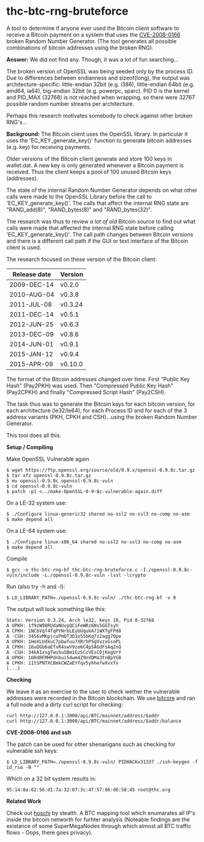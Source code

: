 # thc-btc-rng-bruteforce

A tool to determine if anyone ever used the Bitcoin client software to receive a Bitcoin payment on a system that uses the [CVE-2008-0166](https://cve.mitre.org/cgi-bin/cvename.cgi?name=CVE-2008-0166) broken Random Number Generator. (The tool generates all possible combinations of bitcoin addresses using the broken RNG).

**Answer:** We did not find any. Though, it was a lot of fun searching...

The broken version of OpenSSL was being seeded only by the process ID. Due to differences between endianness and sizeof(long), the output was architecture-specific: little-endian 32bit (e.g. i386), little-endian 64bit (e.g. amd64, ia64), big-endian 32bit (e.g. powerpc, sparc). PID 0 is the kernel and PID_MAX (32768) is not reached when wrapping, so there were 32767 possible random number streams per architecture.

Perhaps this research motivates somebody to check against other broken RNG's...

**Background:**
The Bitcoin client uses the OpenSSL library. In particular it uses the 'EC_KEY_generate_key()' function to generate bitcoin addresses (e.g. key) for receiving payments.

Older versions of the Bitcoin client generate and store 100 keys in wallet.dat. A new key is only generated whenever a Bitcoin payment is received. Thus the client keeps a pool of 100 unused Bitcoin keys (addresses).

The state of the internal Random Number Generator depends on what other calls were made to the OpenSSL Library before the call to 'EC_KEY_generate_key()'. The calls that affect the internal RNG state are "RAND_add(8)", "RAND_bytes(8)" and "RAND_bytes(32)". 

The research was thus to review *a lot of old* Bitcoin source to find out what calls were made that affected the internal RNG state before calling 'EC_KEY_generate_key()'. The call path changes between Bitcoin versions and there is a different call path if the GUI or text interface of the Bitcoin client is used.

The research focused on these version of the Bitcoin client:

| Release date | Version |
|--------------|---------|
|2009-DEC-14| v0.2.0| 
|2010-AUG-04| v0.3.8|
|2011-JUL-08| v0.3.24|
|2011-DEC-14| v0.5.1|
|2012-JUN-25| v0.6.3|
|2013-DEC-09| v0.8.6|
|2014-JUN-01| v0.9.1|
|2015-JAN-12| v0.9.4|
|2015-APR-09| v0.10.0|

The format of the Bitcoin addresses changed over time. First "Public Key Hash" (Pay2PKH) was used. Then "Compressed Public Key Hash" (Pay2CPKH) and finally "Compressed Script Hash" (Pay2CSH).

The task thus was to generate the Bitcoin keys for each bitcoin version, for each architecture (le32/le64), for each Process ID and for each of the 3 address variants (PKH, CPKH and CSH)...using the broken Random Number Generator.

This tool does all this.

**Setup / Compiling**

Make OpenSSL Vulnerable again
```
$ wget https://ftp.openssl.org/source/old/0.9.x/openssl-0.9.8c.tar.gz
$ tar xfz openssl-0.9.8c.tar.gz
$ mv openssl-0.9.8c openssl-0.9.8c-vuln
$ cd openssl-0.9.8c-vuln
$ patch -p1 <../make-OpenSSL-0-9-8c-vulnerable-again.diff
```

On a LE-32 system use:
```
$ ./Configure linux-generic32 shared no-ssl2 no-ssl3 no-comp no-asm
$ make depend all
```

On a LE-64 system use:
```
$ ./Configure linux-x86_64 shared no-ssl2 no-ssl3 no-comp no-asm
$ make depend all
```

Compile
```
$ gcc -o thc-btc-rng-bf thc-btc-rng-bruteforce.c -I./openssl-0.9.8c-vuln/include -L./openssl-0.9.8c-vuln -lssl -lcrypto
```

Run (also try -h and -l):
```
$ LD_LIBRARY_PATH=./openssl-0.9.8c-vuln/ ./thc-btc-rng-bf -v 0
```

The output will look something like this:
```
Stats: Version 0.3.24, Arch le32, keys 10, Pid 0-32768
A UPKH: 1f9zW98RUdaNUvpQCiFeWRz6Ns5GGTsyh
A CPKH: 1NCbVqf4fqPYNrbLEybUqukA71WXTgFPd8
A -CSH: 34S6vMKpjcuPmQT3D1o55bKq7z2agg7Qpe
A UPKH: 1HeXLUdkuC7pbwfuu7XRrhP5gVvzxGsoPL
A CPKH: 16uQGb6aEfxR4swV9ze6C4p5AGdFsAqZnQ
A -CSH: 34kA1xsgTwu5uSBm1GzSCcVEsCDjKegUrY
A UPKH: 16RdRFMHPdnbui54wm4Z9nVDMa3tnBpYG8
A CPKH: 11tSPNTXC8mkCWZaEYfqv5yhhefwXvxfv
[...]
```


**Checking**

We leave it as an exercise to the user to check wether the vulnerable addresses were recorded in the Bitcoin blockchain. We use [bitcore](https://github.com/bitpay/bitcore) and ran a full node and a dirty curl script for checking:

```
curl http://127.0.0.1:3000/api/BTC/mainnet/address/$addr
curl http://127.0.0.1:3000/api/BTC/mainnet/address/$addr/balance
```

**CVE-2008-0166 and ssh**

The patch can be used for other shenanigans such as checking for vulnerable ssh keys:

```
$ LD_LIBRARY_PATH=./openssl-0.9.8c-vuln/ PIDHACK=31337 ./ssh-keygen -f id_rsa -N ""
```

Which on a 32 bit system results in:
```
95:14:8a:62:56:d1:7a:32:07:3c:4f:57:86:d6:58:45 root@thc.org
```

**Related Work**

Check out [hoschi](https://github.com/stealth/hoschi) by stealth. A BTC mapping tool which enumarates all IP's inside the bitcoin networth for furhter analysis (Noteable findings are the existance of some SuperMegaNodes through which almost all BTC traffic flows - Oops, there goes privacy).

